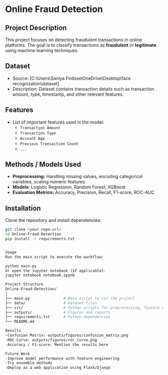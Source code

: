 # Online Fraud Detection

## Project Description
This project focuses on detecting fraudulent transactions in online platforms. The goal is to classify transactions as **fraudulent** or **legitimate** using machine learning techniques.

## Dataset
- Source: [C:\Users\Saniya Firdose\OneDrive\Desktop\face recognization\dataset]
- Description: Dataset contains transaction details such as transaction amount, type, timestamp, and other relevant features.

## Features
- List of important features used in the model:
  - `Transaction Amount`
  - `Transaction Type`
  - `Account Age`
  - `Previous Transaction Count`
  - `...`

## Methods / Models Used
- **Preprocessing:** Handling missing values, encoding categorical variables, scaling numeric features
- **Models:** Logistic Regression, Random Forest, XGBoost
- **Evaluation Metrics:** Accuracy, Precision, Recall, F1-score, ROC-AUC

## Installation
Clone the repository and install dependencies:

```bash
git clone <your-repo-url>
cd Online-Fraud-Detection
pip install -r requirements.txt


Usage
Run the main script to execute the workflow:

python main.py
Or open the Jupyter notebook (if applicable):
jupyter notebook notebook.ipynb

Project Structure
Online-Fraud-Detection/
│
├── main.py               # Main script to run the project
├── data/                 # Dataset files
├── src/                  # Python scripts for preprocessing, feature engineering, modeling
├── outputs/              # Figures and reports
├── requirements.txt      # Python dependencies
└── README.md

Results
-Confusion Matrix: outputs/figures/confusion_matrix.png
-ROC Curve: outputs/figures/roc_curve.png
-Accuracy / F1-score: Mention the results here

Future Work
-Improve model performance with feature engineering
-Try ensemble methods
-Deploy as a web application using Flask/Django
